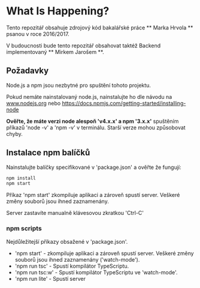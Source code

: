 # What Is Happening?

Tento repozitář obsahuje zdrojový kód bakalářské práce ** Marka Hrvola ** psanou v roce 2016/2017.

V budoucnosti bude tento repozitář obsahovat taktéž Backend implementovaný ** Mirkem Jarošem **.

## Požadavky

Node.js a npm jsou nezbytné pro spuštění tohoto projektu.

Pokud nemáte nainstalovaný node.js, nainstalujte ho dle návodu na www.nodejs.org nebo https://docs.npmjs.com/getting-started/installing-node

**Ověřte, že máte verzi node alespoň 'v4.x.x' a npm '3.x.x'**
spuštěním příkazů 'node -v' a 'npm -v' v terminálu. Starší verze mohou způsobovat chyby.

## Instalace npm balíčků

Nainstalujte balíčky specifikované v 'package.json' a ověřte že fungují:

```bash
npm install
npm start
```

Příkaz 'npm start' zkompiluje aplikaci a zároveň spustí server. Veškeré změny souborů jsou ihned zaznamenány.

Server zastavíte manualně klávesovou zkratkou 'Ctrl-C'


### npm scripts

Nejdůležitejší příkazy obsažené v 'package.json'.

* 'npm start' - zkompiluje aplikaci a zároveň spustí server. Veškeré změny souborů jsou ihned zaznamenány ('watch-mode').
* 'npm run tsc' - Spustí kompilátor TypeScriptu.
* 'npm run tsc:w' - Spustí kompilátor TypeScriptu ve 'watch-mode'.
* 'npm run lite' - Spustí server


